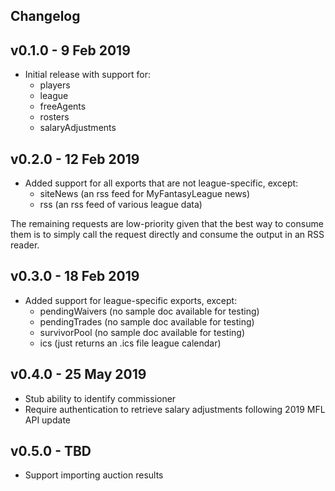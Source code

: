 ## Changelog

## v0.1.0 - 9 Feb 2019
   * Initial release with support for:
      * players
      * league
      * freeAgents
      * rosters
      * salaryAdjustments

## v0.2.0 - 12 Feb 2019
   * Added support for all exports that are not league-specific, except:
     * siteNews (an rss feed for MyFantasyLeague news)
     * rss (an rss feed of various league data)

The remaining requests are low-priority given that the 
best way to consume them is to simply call the request
directly and consume the output in an RSS reader.

## v0.3.0 - 18 Feb 2019 
   * Added support for league-specific exports, except:
     * pendingWaivers (no sample doc available for testing)
     * pendingTrades (no sample doc available for testing)
     * survivorPool (no sample doc available for testing)
     * ics (just returns an .ics file league calendar)

## v0.4.0 - 25 May 2019
   * Stub ability to identify commissioner
   * Require authentication to retrieve salary adjustments following 2019 MFL API update

## v0.5.0 - TBD
   * Support importing auction results
